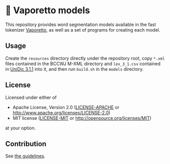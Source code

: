 # 🚤 Vaporetto models

This repository provides word segmentation models available in the fast tokenizer
[Vaporetto](https://github.com/daac-tools/vaporetto), as well as a set of programs for creating
each model.

## Usage

Create the `resources` directory directly under the repository root, copy `*.xml` files contained
in the BCCWJ M-XML directory and `lex_3_1.csv` contained in
[UniDic 3.1.1](https://clrd.ninjal.ac.jp/unidic/back_number.html#unidic_cwj) into it, and then run
`build.sh` in the `models` directory.

## License

Licensed under either of

 * Apache License, Version 2.0
   ([LICENSE-APACHE](LICENSE-APACHE) or http://www.apache.org/licenses/LICENSE-2.0)
 * MIT license
   ([LICENSE-MIT](LICENSE-MIT) or http://opensource.org/licenses/MIT)

at your option.

## Contribution

See [the guidelines](./CONTRIBUTING.md).
